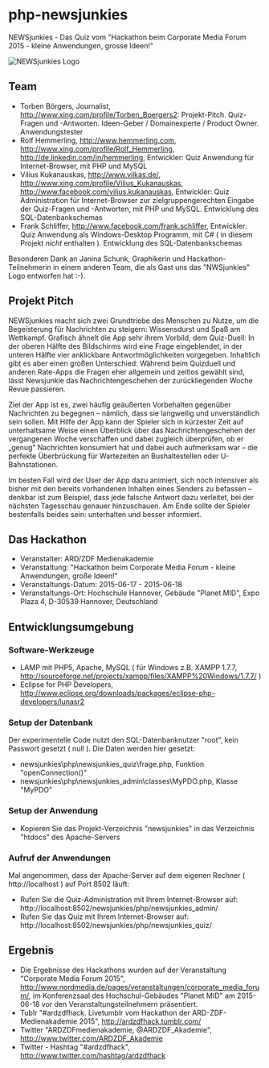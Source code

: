 # php-newsjunkies
NEWSjunkies - Das Quiz vom "Hackathon beim Corporate Media Forum 2015 - kleine Anwendungen, grosse Ideen!" 

![NEWSjunkies Logo](/doc/images/newsjunkies_logo.jpg "NEWSjunkies Logo") 

## Team
- Torben Börgers, Journalist, http://www.xing.com/profile/Torben_Boergers2: Projekt-Pitch. Quiz-Fragen und -Antworten. Ideen-Geber / Domainexperte / Product Owner. Anwendungstester
- Rolf Hemmerling, http://www.hemmerling.com, http://www.xing.com/profile/Rolf_Hemmerling, http://de.linkedin.com/in/hemmerling, Entwickler: Quiz Anwendung für Internet-Browser, mit PHP und MySQL
- Vilius Kukanauskas, http://www.vilkas.de/, http://www.xing.com/profile/Vilius_Kukanauskas, http://www.facebook.com/vilius.kukanauskas, Entwickler: Quiz Administration für Internet-Browser zur zielgruppengerechten Eingabe der Quiz-Fragen und -Antworten, mit PHP und MySQL. Entwicklung des SQL-Datenbankschemas
- Frank Schliffer, http://www.facebook.com/frank.schliffer, Entwickler: Quiz Anwendung als Windows-Desktop Programm, mit C# ( in diesem Projekt *nicht* enthalten ). Entwicklung des SQL-Datenbankschemas

Besonderen Dank an Janina Schunk, Graphikerin und Hackathon-Teilnehmerin in einem anderen Team, die als Gast uns das "NWSjunkies" Logo entworfen hat :-).

## Projekt Pitch

NEWSjunkies macht sich zwei Grundtriebe des Menschen zu Nutze, um die Begeisterung für Nachrichten zu steigern: Wissensdurst und Spaß am Wettkampf. Grafisch ähnelt die App sehr ihrem Vorbild, dem Quiz-Duell: In der oberen Hälfte des Bildschirms wird eine Frage eingeblendet, in der unteren Hälfte vier anklickbare Antwortmöglichkeiten vorgegeben. Inhaltlich gibt es aber einen großen Unterschied: Während beim Quizduell und anderen Rate-Apps die Fragen eher allgemein und zeitlos gewählt sind, lässt Newsjunkie das Nachrichtengeschehen der zurückliegenden Woche Revue passieren.

Ziel der App ist es, zwei häufig geäußerten Vorbehalten gegenüber Nachrichten zu begegnen – nämlich, dass sie langweilig und unverständlich sein sollen. Mit Hilfe der App kann der Spieler sich in kürzester Zeit auf unterhaltsame Weise einen Überblick über das Nachrichtengeschehen der vergangenen Woche verschaffen und dabei zugleich überprüfen, ob er „genug“ Nachrichten konsumiert hat und dabei auch aufmerksam war – die perfekte Überbrückung für Wartezeiten an Bushaltestellen oder U-Bahnstationen.

Im besten Fall wird der User der App dazu animiert, sich noch intensiver als bisher mit den bereits vorhandenen Inhalten eines Senders zu befassen – denkbar ist zum Beispiel, dass jede falsche Antwort dazu verleitet, bei der nächsten Tagesschau genauer hinzuschauen. Am Ende sollte der Spieler bestenfalls beides sein: unterhalten und besser informiert.

## Das Hackathon
- Veranstalter: ARD/ZDF Medienakademie 
- Veranstaltung: "Hackathon beim Corporate Media Forum - kleine Anwendungen, große Ideen!" 
- Veranstaltungs-Datum: 2015-06-17 - 2015-06-18
- Veranstaltungs-Ort: Hochschule Hannover, Gebäude "Planet MID", Expo Plaza 4, D-30539 Hannover, Deutschland

## Entwicklungsumgebung
### Software-Werkzeuge
- LAMP mit PHP5, Apache, MySQL ( für Windows z.B. XAMPP 1.7.7, http://sourceforge.net/projects/xampp/files/XAMPP%20Windows/1.7.7/ )
- Eclipse for PHP Developers, http://www.eclipse.org/downloads/packages/eclipse-php-developers/lunasr2

### Setup der Datenbank
Der experimentelle Code nutzt den SQL-Datenbanknutzer "root", kein Passwort gesetzt ( null ). Die Daten werden hier gesetzt:
- newsjunkies\php\newsjunkies_quiz\frage.php, Funktion "openConnection()"
- newsjunkies\php\newsjunkies_admin\classes\MyPDO.php, Klasse "MyPDO"

### Setup der Anwendung
- Kopieren Sie das Projekt-Verzeichnis "newsjunkies" in das Verzeichnis "htdocs" des Apache-Servers

### Aufruf der Anwendungen
Mal angenommen, dass der Apache-Server auf dem eigenen Rechner ( http://localhost ) auf Port 8502 läuft:
- Rufen Sie die Quiz-Administration mit Ihrem Internet-Browser auf: http://localhost:8502/newsjunkies/php/newsjunkies_admin/
- Rufen Sie das Quiz mit Ihrem Internet-Browser auf: http://localhost:8502/newsjunkies/php/newsjunkies_quiz/

## Ergebnis
- Die Ergebnisse des Hackathons wurden auf der Veranstaltung "Corporate Media Forum 2015", http://www.nordmedia.de/pages/veranstaltungen/corporate_media_forum/, im Konferenzsaal des Hochschul-Gebäudes "Planet MID" am 2015-06-18 vor den Veranstaltungsteilnehmern präsentiert.
- Tublr "#ardzdfhack. Livetumblr vom Hackathon der ARD-ZDF-Medienakademie 2015", http://ardzdfhack.tumblr.com/
- Twitter "ARDZDFmedienakademie, @ARDZDF_Akademie", http://www.twitter.com/ARDZDF_Akademie
- Twitter - Hashtag "#ardzdfhack", http://www.twitter.com/hashtag/ardzdfhack
